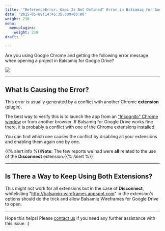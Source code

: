 ```yaml
---
title: '"ReferenceError: Gapi Is Not Defined" Error in Balsamiq for Google Drive'
date: '2015-05-09T14:46:35.000+00:00'
weight: 230
menu:
  menuplugins:
    weight: 230
draft: ''

---
```


Are you using Google Chrome and getting the following error message when opening a project in Balsamiq for Google Drive?

![](https://media.balsamiq.com/img/support/prodfaqs/gapi-not-defined.png)

* * *

## What Is Causing the Error?

This error is usually generated by a conflict with another Chrome **extension** (plugin).

The best way to verify this is to launch the app from an ["Incognito" Chrome window](https://support.google.com/chrome/answer/95464?co=GENIE.Platform%3DDesktop&hl=en) or from another browser. If Balsamiq for Google Drive works fine there, it is probably a conflict with one of the Chrome extensions installed.

You can find which one causes the conflict by disabling all your extensions and enabling them again one by one.

{{% alert info %}}**Note:** The few reports we had were **all** related to the use of the **Disconnect** extension.{{% /alert %}}

* * *

## Is There a Way to Keep Using Both Extensions?

This might not work for all extensions but in the case of **Disconnect**, whitelisting "http://balsamiq-wireframes.appspot.com" in the extension's options should do the trick and allow Balsamiq Wireframes for Google Drive to open.

* * *

Hope this helps! Please [contact us](https://balsamiq.com/company/contact/#/t/b3gd) if you need any further assistance with this issue. :)
